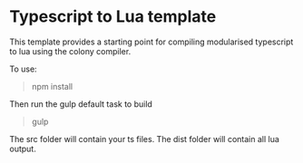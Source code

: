 # Typescript to Lua template

This template provides a starting point for compiling modularised
typescript to lua using the colony compiler. 

To use:

> npm install

Then run the gulp default task to build

> gulp

The src folder will contain your ts files. 
The dist folder will contain all lua output.